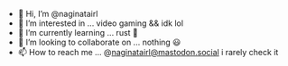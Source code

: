 - 👋 Hi, I’m @naginatairl
- 👀 I’m interested in ... video gaming && idk lol
- 🌱 I’m currently learning ... rust 🦀
- 💞️ I’m looking to collaborate on ... nothing 😃
- 📫 How to reach me ... @naginatairl@mastodon.social i rarely check it

<!---
naginatairl/naginatairl is a ✨ special ✨ repository because its `README.md` (this file) appears on your GitHub profile.
You can click the Preview link to take a look at your changes.
--->
